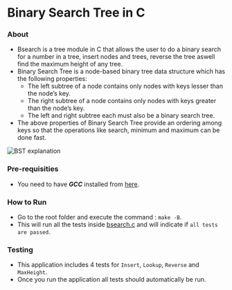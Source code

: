 # Binary Search Tree in C

### About
* Bsearch is a tree module in C that allows the user to do a binary search for a number in a tree, insert nodes and trees, reverse the tree aswell find the maximum height of any tree.
* Binary Search Tree is a node-based binary tree data structure which has the following properties:
    * The left subtree of a node contains only nodes with keys lesser than the node’s key.
    * The right subtree of a node contains only nodes with keys greater than the node’s key.
    * The left and right subtree each must also be a binary search tree.
* The above properties of Binary Search Tree provide an ordering among keys so that the operations like search, minimum and maximum can be done fast. 

![BST explanation](BSTSearch.png "Binary Search Tree")
### Pre-requisities 
* You need to have ***GCC*** installed from [here](https://gcc.gnu.org/install/).

### How to Run
* Go to the root folder and execute the command : ```make -B```.
* This will run all the tests inside [bsearch.c](bsearch.c) and will indicate if ```all tests are passed```.

### Testing 
* This application includes 4 tests for ```Insert```, ```Lookup```, ```Reverse``` and ```MaxHeight```.
* Once you run the application all tests should automatically be run. 


